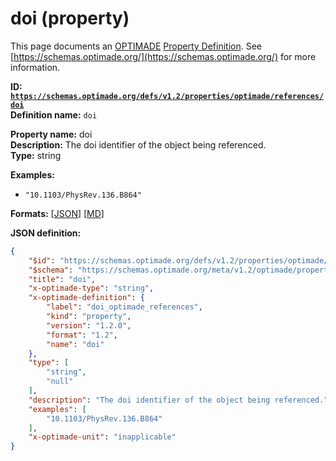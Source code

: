# doi (property)

This page documents an [OPTIMADE](https://www.optimade.org/) [Property Definition](https://schemas.optimade.org/#definitions). See [https://schemas.optimade.org/](https://schemas.optimade.org/) for more information.

**ID: [`https://schemas.optimade.org/defs/v1.2/properties/optimade/references/doi`](https://schemas.optimade.org/defs/v1.2/properties/optimade/references/doi.md)**  
**Definition name:** `doi`

**Property name:** doi  
**Description:** The doi identifier of the object being referenced.  
**Type:** string  



**Examples:**

- `"10.1103/PhysRev.136.B864"`

**Formats:** [[JSON](doi.json)] [[MD](doi.md)]

**JSON definition:**

``` json
{
    "$id": "https://schemas.optimade.org/defs/v1.2/properties/optimade/references/doi",
    "$schema": "https://schemas.optimade.org/meta/v1.2/optimade/property_definition.json",
    "title": "doi",
    "x-optimade-type": "string",
    "x-optimade-definition": {
        "label": "doi_optimade_references",
        "kind": "property",
        "version": "1.2.0",
        "format": "1.2",
        "name": "doi"
    },
    "type": [
        "string",
        "null"
    ],
    "description": "The doi identifier of the object being referenced.",
    "examples": [
        "10.1103/PhysRev.136.B864"
    ],
    "x-optimade-unit": "inapplicable"
}
```